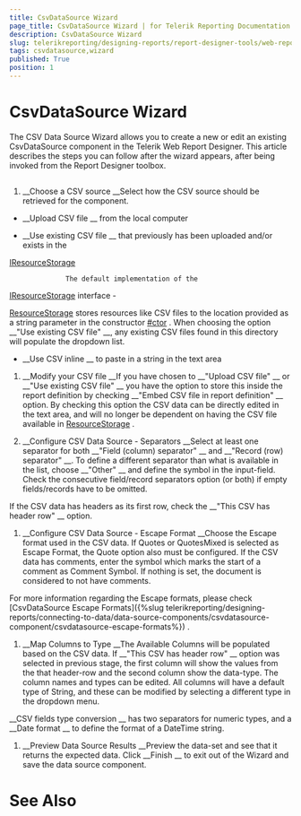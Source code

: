 ```yaml
---
title: CsvDataSource Wizard
page_title: CsvDataSource Wizard | for Telerik Reporting Documentation
description: CsvDataSource Wizard
slug: telerikreporting/designing-reports/report-designer-tools/web-report-designer/tools/csvdatasource-wizard
tags: csvdatasource,wizard
published: True
position: 1
---
```


# CsvDataSource Wizard



The CSV Data Source Wizard allows you to create a new or edit an existing CsvDataSource component in the Telerik
        Web Report Designer. This article describes the steps you can follow after the wizard appears, after being invoked
        from the Report Designer toolbox.
      


## 

1. __Choose a CSV source
__Select how the CSV source should be retrieved for the component.
            


* __Upload CSV file
__ from the local computer
                


* __Use existing CSV file
__ that previously has been uploaded and/or exists in the 
                  
[IResourceStorage](/reporting/api/Telerik.WebReportDesigner.Services.IResourceStorage)
 
                  The default implementation of the 
[IResourceStorage](/reporting/api/Telerik.WebReportDesigner.Services.IResourceStorage)
 interface -
                  
[ResourceStorage](/reporting/api/Telerik.WebReportDesigner.Services.ResourceStorage)
 stores resources like CSV files to the location provided
                  as a string parameter in the constructor 
[#ctor](/reporting/api/Telerik.WebReportDesigner.Services.ResourceStorage#Telerik_WebReportDesigner_Services_ResourceStorage_#ctor_System_String_)
.
                  When choosing the option 
__"Use existing CSV file"
__, any existing CSV files found in this directory will populate the dropdown list.
                


* __Use CSV inline
__ to paste in a string in the text area
                


1. __Modify your CSV file
__If you have chosen to 
__"Upload CSV file"
__ or 
__"Use existing CSV file"
__              you have the option to store this inside the report definition by checking 
__"Embed CSV file in report definition"
__ option.
              By checking this option the CSV data can be directly edited in the text area, and will no longer be dependent on having the CSV file available 
              in 
[ResourceStorage](/reporting/api/Telerik.WebReportDesigner.Services.ResourceStorage)
.
            


1. __Configure CSV Data Source - Separators
__Select at least one separator for both 
__"Field (column) separator"
__ and 
__"Record (row) separator"
__. 
             To define a different separator than what is available in the list, choose 
__"Other"
__ and define the symbol in the input-field.
             Check the consecutive field/record separators option (or both) if empty fields/records have to be omitted.
            
If the CSV data has headers as its first row, check the 
__"This CSV has header row"
__ option.
            


1. __Configure CSV Data Source - Escape Format
__Choose the Escape format used in the CSV data. If Quotes or QuotesMixed is selected as Escape Format, the Quote option also must be configured. 
              If the CSV data has comments, enter the symbol which marks the start of a comment as Comment Symbol. If nothing is set, the document is considered to not have comments.
            
For more information regarding the Escape formats, please check 
[CsvDataSource Escape Formats]({%slug telerikreporting/designing-reports/connecting-to-data/data-source-components/csvdatasource-component/csvdatasource-escape-formats%})
.
            


1. __Map Columns to Type
__The Available Columns will be populated based on the CSV data. If 
__"This CSV has header row"
__ option was selected in previous stage, the first column 
              will show the values from the that header-row and the second column show the data-type. The column names and types can be edited. All columns will have a default type of String, 
              and these can be modified by selecting a different type in the dropdown menu.
            
__CSV fields type conversion
__ has two separators for numeric types, and a 
__Date format
__ to define the format of a DateTime string.
            


1. __Preview Data Source Results
__Preview the data-set and see that it returns the expected data. Click 
__Finish
__ to exit out of the Wizard and save the data source component.
            


# See Also

